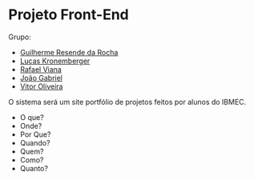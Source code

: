 # Projeto Front-End

Grupo:
- [Guilherme Resende da Rocha](https://github.com/Guilherme0Rocha/react-base-project)
- [Lucas Kronemberger](https://github.com/LucasKronemberger/react-base-aula)
- [Rafael Viana](https://github.com/vianaR25/react-base-project)
- [João Gabriel](https://github.com/jmeirelles02/react-base-project)
- [Vitor Oliveira](https://github.com/VitorOsouza02/react-base-project)

O sistema será um site portfólio de projetos feitos por alunos do IBMEC.

- O que?
- Onde?
- Por Que?
- Quando?
- Quem?
- Como?
- Quanto?
